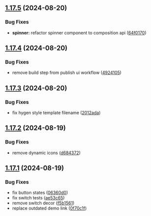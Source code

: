 ## [1.17.5](https://github.com/acronis/ui-component-library/compare/v1.17.4...v1.17.5) (2024-08-20)


### Bug Fixes

* **spinner:** refactor spinner component to composition api ([64f0170](https://github.com/acronis/ui-component-library/commit/64f01701285b78378ece89cbfc726540b73871a9))

## [1.17.4](https://github.com/acronis/ui-component-library/compare/v1.17.3...v1.17.4) (2024-08-20)


### Bug Fixes

* remove build step from publish ui workflow ([4924105](https://github.com/acronis/ui-component-library/commit/49241050b3fd9ae4e7a422f09096a91311fab4d1))

## [1.17.3](https://github.com/acronis/ui-component-library/compare/v1.17.2...v1.17.3) (2024-08-20)


### Bug Fixes

* fix hygen style template filename ([2012ada](https://github.com/acronis/ui-component-library/commit/2012adaa7ca8170d788a4feb7af5edf00928b8c8))

## [1.17.2](https://github.com/acronis/ui-component-library/compare/v1.17.1...v1.17.2) (2024-08-19)


### Bug Fixes

* remove dynamic icons ([d684372](https://github.com/acronis/ui-component-library/commit/d6843720530ff00a1a342fe3414f893239ea931d))

## [1.17.1](https://github.com/acronis/ui-component-library/compare/v1.17.0...v1.17.1) (2024-08-19)


### Bug Fixes

* fix button states ([06360d0](https://github.com/acronis/ui-component-library/commit/06360d062afeb34c4034f2f02d443c41622c7b0b))
* fix switch tests ([ae53c65](https://github.com/acronis/ui-component-library/commit/ae53c65627a2cce64b783b83a2048c8114511a06))
* remove switch decor ([f5b1561](https://github.com/acronis/ui-component-library/commit/f5b156157f90b50f2d6534a85185f74d5d19c39a))
* replace outdated demo link ([0f70c1f](https://github.com/acronis/ui-component-library/commit/0f70c1fd76b63e3d03b0e2f5990d4e2fcf15d687))

